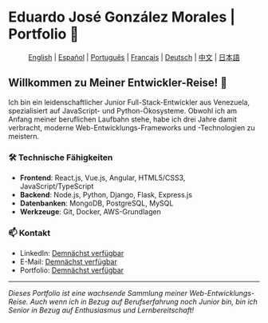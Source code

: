 # Eduardo José González Morales | Portfolio 🚀

<div align="center">

[English](../README.md) | [Español](./README.es.md) | [Português](./README.pt.md) | [Français](./README.fr.md) | [Deutsch](./README.de.md) | [中文](./README.zh.md) | [日本語](./README.jp.md)

</div>

## Willkommen zu Meiner Entwickler-Reise! 👋

Ich bin ein leidenschaftlicher Junior Full-Stack-Entwickler aus Venezuela, spezialisiert auf JavaScript- und Python-Ökosysteme. Obwohl ich am Anfang meiner beruflichen Laufbahn stehe, habe ich drei Jahre damit verbracht, moderne Web-Entwicklungs-Frameworks und -Technologien zu meistern.

### 🛠 Technische Fähigkeiten
- **Frontend**: React.js, Vue.js, Angular, HTML5/CSS3, JavaScript/TypeScript
- **Backend**: Node.js, Python, Django, Flask, Express.js
- **Datenbanken**: MongoDB, PostgreSQL, MySQL
- **Werkzeuge**: Git, Docker, AWS-Grundlagen

### 📫 Kontakt
- LinkedIn: [Demnächst verfügbar](#)
- E-Mail: [Demnächst verfügbar](#)
- Portfolio: [Demnächst verfügbar](#)

---
*Dieses Portfolio ist eine wachsende Sammlung meiner Web-Entwicklungs-Reise. Auch wenn ich in Bezug auf Berufserfahrung noch Junior bin, bin ich Senior in Bezug auf Enthusiasmus und Lernbereitschaft!*
